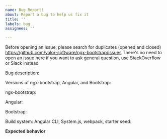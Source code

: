 ```yaml
---
name: Bug Report!
about: Report a bug to help us fix it
title: ''
labels: bug
assignees: ''

---
```


Before opening an issue, please search for duplicates (opened and closed) https://github.com/valor-software/ngx-bootstrap/issues There's no need to open an issue here if you want to ask general question, use StackOverflow or Slack instead

Bug description:
<!---

Plunker/StackBlitz that reproduces the issue:
Using Plunkr, StackBlitz is the best way to show your issue. Issues without link to an example of reproduction might be closed.

You can use one of starter templates:

Plunkr: https://plnkr.co/edit/0NipkZrnckZZROAcnjzB?p=preview

StackBlitz: https://stackblitz.com/edit/ngx-bootstrap?file=app%2Fapp.module.ts

--->

Versions of ngx-bootstrap, Angular, and Bootstrap:

ngx-bootstrap:

Angular:

Bootstrap:

Build system: Angular CLI, System.js, webpack, starter seed:

**Expected behavior**

<!---
A clear and concise description of what you expected to happen.
--->
